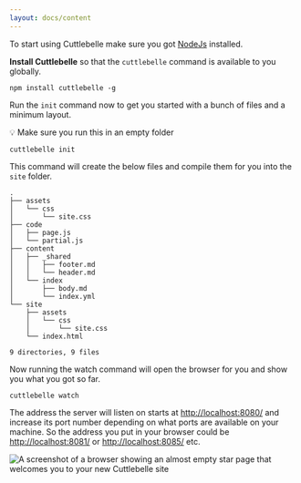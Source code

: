 ```yaml
---
layout: docs/content
---
```


To start using Cuttlebelle make sure you got [NodeJs](https://nodejs.org/en/) installed.

**Install Cuttlebelle** so that the `cuttlebelle` command is available to you globally.

```shell
npm install cuttlebelle -g
```

Run the `init` command now to get you started with a bunch of files and a minimum layout.

💡 Make sure you run this in an empty folder

```shell
cuttlebelle init
```

This command will create the below files and compile them for you into the `site` folder.

```shell
.
├── assets
│   └── css
│       └── site.css
├── code
│   ├── page.js
│   └── partial.js
├── content
│   ├── _shared
│   │   ├── footer.md
│   │   └── header.md
│   └── index
│       ├── body.md
│       └── index.yml
└── site
    ├── assets
    │   └── css
    │       └── site.css
    └── index.html

9 directories, 9 files
```

Now running the watch command will open the browser for you and show you what you got so far.

```shell
cuttlebelle watch
```

The address the server will listen on starts at <http://localhost:8080/> and increase its port number depending on what ports are available on your machine.
So the address you put in your browser could be <http://localhost:8081/> or <http://localhost:8085/> etc.

![A screenshot of a browser showing an almost empty star page that welcomes you to your new Cuttlebelle site](/assets/img/website.jpg)
